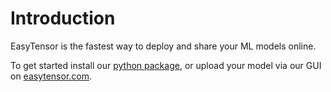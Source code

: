 # Introduction

EasyTensor is the fastest way to deploy and share your ML models online.

To get started install our [python package](https://pypi.org/project/easytensor/), or upload your model via our GUI on [easytensor.com](https://app.easytensor.com).


